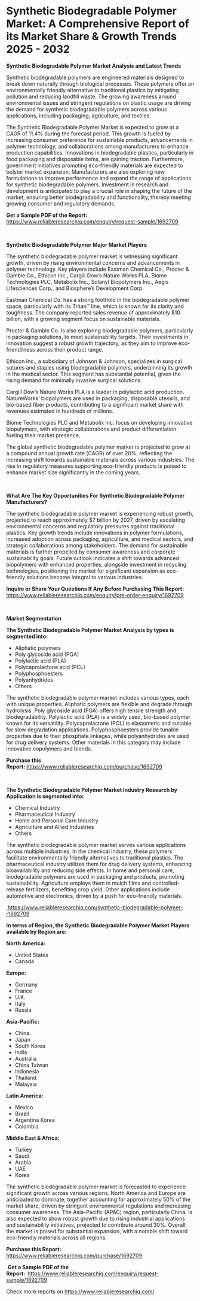 <p><h1>Synthetic Biodegradable Polymer Market: A Comprehensive Report of its Market Share & Growth Trends 2025 - 2032</h1></p><p><strong>Synthetic Biodegradable Polymer Market Analysis and Latest Trends</strong></p>
<p><p>Synthetic biodegradable polymers are engineered materials designed to break down naturally through biological processes. These polymers offer an environmentally friendly alternative to traditional plastics by mitigating pollution and reducing landfill waste. The growing awareness around environmental issues and stringent regulations on plastic usage are driving the demand for synthetic biodegradable polymers across various applications, including packaging, agriculture, and textiles.</p><p>The Synthetic Biodegradable Polymer Market is expected to grow at a CAGR of 11.4% during the forecast period. This growth is fueled by increasing consumer preference for sustainable products, advancements in polymer technology, and collaborations among manufacturers to enhance production capabilities. Innovations in biodegradable plastics, particularly in food packaging and disposable items, are gaining traction. Furthermore, government initiatives promoting eco-friendly materials are expected to bolster market expansion. Manufacturers are also exploring new formulations to improve performance and expand the range of applications for synthetic biodegradable polymers. Investment in research and development is anticipated to play a crucial role in shaping the future of the market, ensuring better biodegradability and functionality, thereby meeting growing consumer and regulatory demands.</p></p>
<p><strong>Get a Sample PDF of the Report:&nbsp;</strong> <a href="https://www.reliableresearchiq.com/enquiry/request-sample/1692709?utm_campaign=104&utm_medium=2&utm_source=Github&utm_content=ia&utm_term=08012025&utm_id=synthetic-biodegradable-polymer">https://www.reliableresearchiq.com/enquiry/request-sample/1692709</a></p>
<p>&nbsp;</p>
<p><strong>Synthetic Biodegradable Polymer Major Market Players</strong></p>
<p><p>The synthetic biodegradable polymer market is witnessing significant growth, driven by rising environmental concerns and advancements in polymer technology. Key players include Eastman Chemical Co., Procter & Gamble Co., Ethicon Inc., Cargill Dow’s Nature Works PLA, Biome Technologies PLC, Metabolix Inc., Solanyl Biopolymers Inc., Aegis Lifesciences Corp., and Biosphere’s Development Corp.</p><p>Eastman Chemical Co. has a strong foothold in the biodegradable polymer space, particularly with its Tritan™ line, which is known for its clarity and toughness. The company reported sales revenue of approximately $10 billion, with a growing segment focus on sustainable materials.</p><p>Procter & Gamble Co. is also exploring biodegradable polymers, particularly in packaging solutions, to meet sustainability targets. Their investments in innovation suggest a robust growth trajectory, as they aim to improve eco-friendliness across their product range.</p><p>Ethicon Inc., a subsidiary of Johnson & Johnson, specializes in surgical sutures and staples using biodegradable polymers, underpinning its growth in the medical sector. This segment has substantial potential, given the rising demand for minimally invasive surgical solutions.</p><p>Cargill Dow’s Nature Works PLA is a leader in polylactic acid production. NatureWorks’ biopolymers are used in packaging, disposable utensils, and bio-based fiber products, contributing to a significant market share with revenues estimated in hundreds of millions.</p><p>Biome Technologies PLC and Metabolix Inc. focus on developing innovative biopolymers, with strategic collaborations and product differentiation fueling their market presence.</p><p>The global synthetic biodegradable polymer market is projected to grow at a compound annual growth rate (CAGR) of over 20%, reflecting the increasing shift towards sustainable materials across various industries. The rise in regulatory measures supporting eco-friendly products is poised to enhance market size significantly in the coming years.</p></p>
<p>&nbsp;</p>
<p><strong>What Are The Key Opportunities For Synthetic Biodegradable Polymer Manufacturers?</strong></p>
<p><p>The synthetic biodegradable polymer market is experiencing robust growth, projected to reach approximately $7 billion by 2027, driven by escalating environmental concerns and regulatory pressures against traditional plastics. Key growth trends include innovations in polymer formulations, increased adoption across packaging, agriculture, and medical sectors, and strategic collaborations among stakeholders. The demand for sustainable materials is further propelled by consumer awareness and corporate sustainability goals. Future outlook indicates a shift towards advanced biopolymers with enhanced properties, alongside investment in recycling technologies, positioning the market for significant expansion as eco-friendly solutions become integral to various industries.</p></p>
<p><strong>Inquire or Share Your Questions If Any Before Purchasing This Report:</strong> <a href="https://www.reliableresearchiq.com/enquiry/pre-order-enquiry/1692709?utm_campaign=104&utm_medium=2&utm_source=Github&utm_content=ia&utm_term=08012025&utm_id=synthetic-biodegradable-polymer">https://www.reliableresearchiq.com/enquiry/pre-order-enquiry/1692709</a></p>
<p>&nbsp;</p>
<p><strong>Market Segmentation</strong></p>
<p><strong>The Synthetic Biodegradable Polymer Market Analysis by types is segmented into:</strong></p>
<p><ul><li>Aliphatic polymers</li><li>Poly glycoside acid (PGA)</li><li>Polylactic acid (PLA)</li><li>Polycaprolactone acid (PCL)</li><li>Polyphosphoesters</li><li>Polyanhydrides</li><li>Others</li></ul></p>
<p><p>The synthetic biodegradable polymer market includes various types, each with unique properties. Aliphatic polymers are flexible and degrade through hydrolysis. Poly glycoside acid (PGA) offers high tensile strength and biodegradability. Polylactic acid (PLA) is a widely used, bio-based polymer known for its versatility. Polycaprolactone (PCL) is elastomeric and suitable for slow degradation applications. Polyphosphoesters provide tunable properties due to their phosphate linkages, while polyanhydrides are used for drug delivery systems. Other materials in this category may include innovative copolymers and blends.</p></p>
<p><strong>Purchase this Report:&nbsp;</strong><a href="https://www.reliableresearchiq.com/purchase/1692709?utm_campaign=104&utm_medium=2&utm_source=Github&utm_content=ia&utm_term=08012025&utm_id=synthetic-biodegradable-polymer">https://www.reliableresearchiq.com/purchase/1692709</a></p>
<p>&nbsp;</p>
<p><strong>The Synthetic Biodegradable Polymer Market Industry Research by Application is segmented into:</strong></p>
<p><ul><li>Chemical Industry</li><li>Pharmaceutical Industry</li><li>Home and Personal Care Industry</li><li>Agriculture and Allied Industries</li><li>Others</li></ul></p>
<p><p>The synthetic biodegradable polymer market serves various applications across multiple industries. In the chemical industry, these polymers facilitate environmentally friendly alternatives to traditional plastics. The pharmaceutical industry utilizes them for drug delivery systems, enhancing bioavailability and reducing side effects. In home and personal care, biodegradable polymers are used in packaging and products, promoting sustainability. Agriculture employs them in mulch films and controlled-release fertilizers, benefiting crop yield. Other applications include automotive and electronics, driven by a push for eco-friendly materials.</p></p>
<p><a href="https://www.reliableresearchiq.com/synthetic-biodegradable-polymer-r1692709?utm_campaign=104&utm_medium=2&utm_source=Github&utm_content=ia&utm_term=08012025&utm_id=synthetic-biodegradable-polymer">&nbsp;https://www.reliableresearchiq.com/synthetic-biodegradable-polymer-r1692709</a></p>
<p><strong>In terms of Region, the Synthetic Biodegradable Polymer Market Players available by Region are:</strong></p>
<p>
    <p> <strong> North America: </strong>
        <ul>
            <li>United States</li>
            <li>Canada</li>
        </ul>
        </p> 
    <p> <strong> Europe: </strong>
        <ul>
            <li>Germany</li>
            <li>France</li>
            <li>U.K.</li>
            <li>Italy</li>
            <li>Russia</li>
        </ul>
        </p> 
    <p> <strong> Asia-Pacific: </strong>
        <ul>
            <li>China</li>
            <li>Japan</li>
            <li>South Korea</li>
            <li>India</li>
            <li>Australia</li>
            <li>China Taiwan</li>
            <li>Indonesia</li>
            <li>Thailand</li>
            <li>Malaysia</li>
        </ul>
        </p> 
    <p> <strong> Latin America: </strong>
        <ul>
            <li>Mexico</li>
            <li>Brazil</li>
            <li>Argentina Korea</li>
            <li>Colombia</li>
        </ul>
        </p> 
    <p> <strong> Middle East & Africa: </strong>
        <ul>
            <li>Turkey</li>
            <li>Saudi</li>
            <li>Arabia</li>
            <li>UAE</li>
            <li>Korea</li>
        </ul>
    </p>
    </p>
<p><p>The synthetic biodegradable polymer market is forecasted to experience significant growth across various regions. North America and Europe are anticipated to dominate, together accounting for approximately 50% of the market share, driven by stringent environmental regulations and increasing consumer awareness. The Asia-Pacific (APAC) region, particularly China, is also expected to show robust growth due to rising industrial applications and sustainability initiatives, projected to contribute around 30%. Overall, the market is poised for substantial expansion, with a notable shift toward eco-friendly materials across all regions.</p></p>
<p><strong>Purchase this Report: </strong><a href="https://www.reliableresearchiq.com/purchase/1692709?utm_campaign=104&utm_medium=2&utm_source=Github&utm_content=ia&utm_term=08012025&utm_id=synthetic-biodegradable-polymer">https://www.reliableresearchiq.com/purchase/1692709</a></p>
<p>&nbsp;<strong>Get a Sample PDF of the Report:&nbsp;&nbsp;</strong><a href="https://www.reliableresearchiq.com/enquiry/request-sample/1692709?utm_campaign=104&utm_medium=2&utm_source=Github&utm_content=ia&utm_term=08012025&utm_id=synthetic-biodegradable-polymer">https://www.reliableresearchiq.com/enquiry/request-sample/1692709</a></p>
<p><strong></strong></p>
<p>Check more reports on <a href="https://www.reliableresearchiq.com/?utm_campaign=104&utm_medium=2&utm_source=Github&utm_content=ia&utm_term=08012025&utm_id=synthetic-biodegradable-polymer">https://www.reliableresearchiq.com/</a></p>